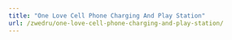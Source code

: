 ```yaml
---
title: "One Love Cell Phone Charging And Play Station"
url: /zwedru/one-love-cell-phone-charging-and-play-station/
---
```

